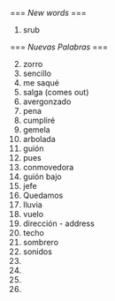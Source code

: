 === *New words* ===

1. srub

=== *Nuevas Palabras* ===

2. zorro
3. sencillo
4. me saqué
5. salga (comes out)
6. avergonzado
7. pena
8. cumpliré
9. gemela
10. arbolada
11. guión
12. pues
13. conmovedora
14. guión bajo
15. jefe
16. Quedamos
17. lluvia
18. vuelo
19. dirección - address
20. techo
21. sombrero
22. sonidos
23. 
24. 
25. 
26. 
